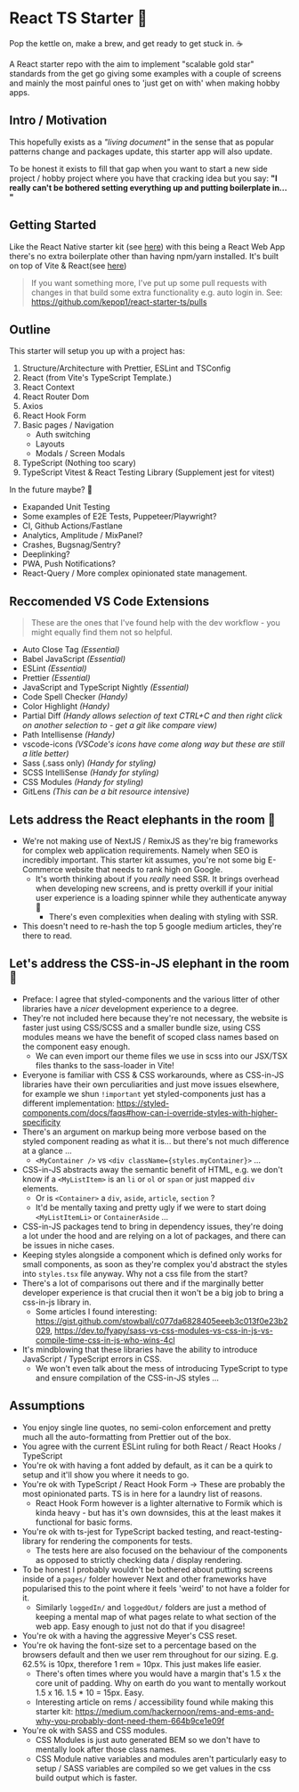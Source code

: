 # React TS Starter :rocket:

Pop the kettle on, make a brew, and get ready to get stuck in. :coffee:

A React starter repo with the aim to implement "scalable gold star" standards from the get go giving some examples with a couple of screens and mainly the most painful ones to 'just get on with' when making hobby apps.

## Intro / Motivation

This hopefully exists as a _"living document"_ in the sense that as popular patterns change and packages update, this starter app will also update.

To be honest it exists to fill that gap when you want to start a new side project / hobby project where you have that cracking idea but you say: **"I really can't be bothered setting everything up and putting boilerplate in... "**

## Getting Started

Like the React Native starter kit (see [here](https://github.com/kepop1/react-native-starter-ts)) with this being a React Web App there's no extra boilerplate other than having npm/yarn installed. It's built on top of Vite & React(see [here](https://vitejs.dev/guide/))

> If you want something more, I've put up some pull requests with changes in that build some extra functionality e.g. auto login in. See: https://github.com/kepop1/react-starter-ts/pulls

## Outline

This starter will setup you up with a project has:

1. Structure/Architecture with Prettier, ESLint and TSConfig
2. React (from Vite's TypeScript Template.)
3. React Context
4. React Router Dom
5. Axios
6. React Hook Form
7. Basic pages / Navigation
   - Auth switching
   - Layouts
   - Modals / Screen Modals
8. TypeScript (Nothing too scary)
9. TypeScript Vitest & React Testing Library (Supplement jest for vitest)

In the future maybe? :thinking:

- Exapanded Unit Testing
- Some examples of E2E Tests, Puppeteer/Playwright?
- CI, Github Actions/Fastlane
- Analytics, Amplitude / MixPanel?
- Crashes, Bugsnag/Sentry?
- Deeplinking?
- PWA, Push Notifications?
- React-Query / More complex opinionated state management.

## Reccomended VS Code Extensions

> These are the ones that I've found help with the dev workflow - you might equally find them not so helpful.

- Auto Close Tag _(Essential)_
- Babel JavaScript _(Essential)_
- ESLint _(Essential)_
- Prettier _(Essential)_
- JavaScript and TypeScript Nightly _(Essential)_
- Code Spell Checker _(Handy)_
- Color Highlight _(Handy)_
- Partial Diff _(Handy allows selection of text CTRL+C and then right click on another selection to - get a git like compare view)_
- Path Intellisense _(Handy)_
- vscode-icons _(VSCode's icons have come along way but these are still a litle better)_
- Sass (.sass only) _(Handy for styling)_
- SCSS IntelliSense _(Handy for styling)_
- CSS Modules _(Handy for styling)_
- GitLens _(This can be a bit resource intensive)_

## Lets address the React elephants in the room :elephant:

- We're not making use of NextJS / RemixJS as they're big frameworks for complex web application requirements. Namely when SEO is incredibly important. This starter kit assumes, you're not some big E-Commerce website that needs to rank high on Google.
  - It's worth thinking about if you _really_ need SSR. It brings overhead when developing new screens, and is pretty overkill if your initial user experience is a loading spinner while they authenticate anyway :shrug:
    - There's even complexities when dealing with styling with SSR.
- This doesn't need to re-hash the top 5 google medium articles, they're there to read.

## Let's address the CSS-in-JS elephant in the room :nail_care:

- Preface: I agree that styled-components and the various litter of other libraries have a _nicer_ development experience to a degree.
- They're not included here because they're not necessary, the website is faster just using CSS/SCSS and a smaller bundle size, using CSS modules means we have the benefit of scoped class names based on the component easy enough.
  - We can even import our theme files we use in scss into our JSX/TSX files thanks to the sass-loader in Vite!
- Everyone is familiar with CSS & CSS workarounds, where as CSS-in-JS libraries have their own perculiarities and just move issues elsewhere, for example we shun `!important` yet styled-components just has a different implementation: https://styled-components.com/docs/faqs#how-can-i-override-styles-with-higher-specificity
- There's an argument on markup being more verbose based on the styled component reading as what it is... but there's not much difference at a glance ...
  - `<MyContainer />` vs `<div className={styles.myContainer}>` ...
- CSS-in-JS abstracts away the semantic benefit of HTML, e.g. we don't know if a `<MyListItem>` is an `li` or `ol` or `span` or just mapped `div` elements.
  - Or is `<Container>` a `div`, `aside`, `article`, `section` ?
  - It'd be mentally taxing and pretty ugly if we were to start doing `<MyListItemLi>` or `ContainerAside` ...
- CSS-in-JS packages tend to bring in dependency issues, they're doing a lot under the hood and are relying on a lot of packages, and there can be issues in niche cases.
- Keeping styles alongside a component which is defined only works for small components, as soon as they're complex you'd abstract the styles into `styles.tsx` file anyway. Why not a css file from the start?
- There's a lot of comparisons out there and if the marginally better developer experience is that crucial then it won't be a big job to bring a css-in-js library in.
  - Some articles I found interesting: https://gist.github.com/stowball/c077da6828405eeeb3c013f0e23b2029, https://dev.to/fyapy/sass-vs-css-modules-vs-css-in-js-vs-compile-time-css-in-js-who-wins-4cl
- It's mindblowing that these libraries have the ability to introduce JavaScript / TypeScript errors in CSS.
  - We won't even talk about the mess of introducing TypeScript to type and ensure compilation of the CSS-in-JS styles ...

## Assumptions

- You enjoy single line quotes, no semi-colon enforcement and pretty much all the auto-formatting from Prettier out of the box.
- You agree with the current ESLint ruling for both React / React Hooks / TypeScript
- You're ok with having a font added by default, as it can be a quirk to setup and it'll show you where it needs to go.
- You're ok with TypeScript / React Hook Form -> These are probably the most opinionated parts. TS is in here for a laundry list of reasons.
  - React Hook Form however is a lighter alternative to Formik which is kinda heavy - but has it's own downsides, this at the least makes it functional for basic forms.
- You're ok with ts-jest for TypeScript backed testing, and react-testing-library for rendering the components for tests.
  - The tests here are also focused on the behaviour of the components as opposed to strictly checking data / display rendering.
- To be honest I probably wouldn't be bothered about putting screens inside of a `pages/` folder however Next and other frameworks have popularised this to the point where it feels 'weird' to not have a folder for it.
  - Similarly `loggedIn/` and `loggedOut/` folders are just a method of keeping a mental map of what pages relate to what section of the web app. Easy enough to just not do that if you disagree!
- You're ok with a having the aggressive Meyer's CSS reset.
- You're ok having the font-size set to a percentage based on the browsers default and then we user rem throughout for our sizing. E.g. 62.5% is 10px, therefore 1 rem = 10px. This just makes life easier.
  - There's often times where you would have a margin that's 1.5 x the core unit of padding. Why on earth do you want to mentally workout 1.5 x 16. 1.5 \* 10 = 15px. Easy.
  - Interesting article on rems / accessibility found while making this starter kit: https://medium.com/hackernoon/rems-and-ems-and-why-you-probably-dont-need-them-664b9ce1e09f
- You're ok with SASS and CSS modules.
  - CSS Modules is just auto generated BEM so we don't have to mentally look after those class names.
  - CSS Module native variables and modules aren't particularly easy to setup / SASS variables are compiled so we get values in the css build output which is faster.
